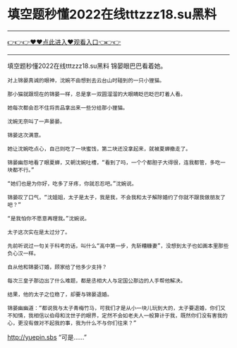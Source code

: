 # 填空题秒懂2022在线tttzzz18.su黑料

<hr/><a href="https://github.com/qiuhjg/faxd/issues/1">👉👉👉♥♥点此进入♥观看入口👈👉👉</a><hr/>

填空题秒懂2022在线tttzzz18.su黑料
锦晏眼巴巴看着她。

    对上锦晏真诚的眼神，沈婉不由想到去云台山时碰到的一只小狸猫。

    那小猫就跟现在的锦晏一样，总是拿一双圆溜溜的大眼睛眨巴眨巴盯着人看。

    她每次都会忍不住将贡品拿出来一些分给那小狸猫。

    沈婉无奈叫了一声晏晏。

    锦晏这次满意。

    她让沈婉吃点心，自己则吃了一块蜜饯，第二块还没拿起来，就被夏蝉撤走了。

    锦晏幽怨地看了眼夏蝉，又朝沈婉吐槽，“看到了吗，一个个都胆子大得很，连我都管，多吃一块都不行。”

    “她们也是为你好，吃多了牙疼，你就忍忍吧。”沈婉说。

    锦晏叹了口气，“沈姐姐，太子是太子，我是我，不会我和太子解除婚约了你就不跟我做朋友了吧？”

    “是我怕你不愿意再理我。”沈婉说。

    太子这次实在是太过分了。

    先前听说过一句关于科考的话，叫什么“高中第一步，先斩糟糠妻”，没想到太子也如画本里那些负心汉一样。

    自从他和锦晏订婚，顾家给了他多少支持？

    每次三皇子那边出了什么难题，都是丞相大人与定国公那边的人手帮他解决。

    结果，他的太子之位稳了，却要与锦晏退婚。

    锦晏幽幽道：“都说我与太子青梅竹马，可我们才是从小一块儿玩到大的，太子要退婚，你们又不知情，我相信以伯母和沈世子的眼界，定然不会如老夫人一般算计于我，既然你们没有害我的心，更没有做对不起我的事，我为什么不与你们往来？”
http://yuepin.sbs
    “可是……”
